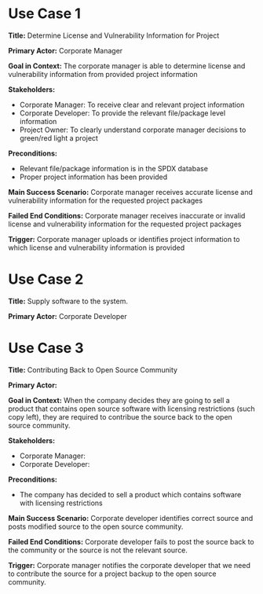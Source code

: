 # Use Case 1

**Title:**
Determine License and Vulnerability Information for Project

**Primary Actor:**
Corporate Manager

**Goal in Context:**
The corporate manager is able to determine license and vulnerability information from provided project information

**Stakeholders:**
* Corporate Manager: To receive clear and relevant project information
* Corporate Developer: To provide the relevant file/package level information
* Project Owner: To clearly understand corporate manager decisions to green/red light a project

**Preconditions:**
* Relevant file/package information is in the SPDX database
* Proper project information has been provided

**Main Success Scenario:**
Corporate manager receives accurate license and vulnerability information for the requested project packages

**Failed End Conditions:**
Corporate manager receives inaccurate or invalid license and vulnerability information for the requested project packages

**Trigger:**
Corporate manager uploads or identifies project information to which license and vulnerability information is provided


# Use Case 2

**Title:**
Supply software to the system.

**Primary Actor:**
Corporate Developer

# Use Case 3

**Title:**
Contributing Back to Open Source Community

**Primary Actor:**
<TBD>

**Goal in Context:**
When the company decides they are going to sell a product that contains open source software with licensing restrictions (such copy left), they are required to contribue the source back to the open source community.

**Stakeholders:**
* Corporate Manager: <TBD>
* Corporate Developer: <TBD>

**Preconditions:**
* The company has decided to sell a product which contains software with licensing restrictions

**Main Success Scenario:**
Corporate developer identifies correct source and posts modified source to the open source community.

**Failed End Conditions:**
Corporate developer fails to post the source back to the community or the source is not the relevant source.

**Trigger:**
Corporate manager notifies the corporate developer that we need to contribute the source for a project backup to the open source community. 
